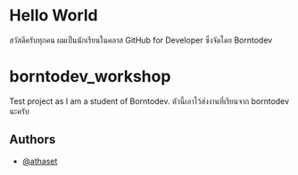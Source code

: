 # Hello World
สวัสดีครับทุกคน 
ผมเป็นนักเรียนในคลาส GitHub for Developer
ซึ่งจัดโดย Borntodev

# borntodev_workshop
Test project as I am a student of Borntodev.
ตัวนี้เอาไว้ส่งงานที่เรียนจาก borntodev นะครับ


## Authors
- [@athaset](https://www.github.com/athaset)

